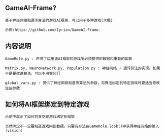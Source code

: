 ﻿GameAI-Frame?
-----------------
	基于神经网络和遗传算法的游戏AI框架，可以用于多种游戏(大概)  

	示例:https://github.com/Iyrian/GameAI-Frame-  

内容说明
---------
	GameRole.py : 声明了运用该AI框架的游戏所必须提供的数据和重载的函数  

	Matrix.py, NeuroNetwork.py, Population.py : 神经网络 + 遗传算法的实现。如果不是要改进算法，可以不用管它们  

	global_vars.py : 提供了神经网络和遗传算法的参数，将算法绑定到特定游戏时要适当修改这些参数  

如何将AI框架绑定到特定游戏
-----------------------------
	示例中展示了如何将贪吃蛇游戏绑定到框架  

	当然绑定不一定要知道游戏内部数据，只要有方法在GameRole.look()中获得神经网络的输入(vision)  


